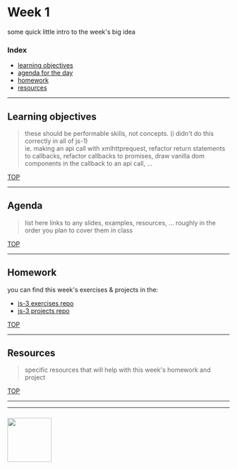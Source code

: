 # Week 1

some quick little intro to the week's big idea

### Index
* [learning objectives](#learning-objectives)
* [agenda for the day](#agenda)
* [homework](#homework)
* [resources](#resources)

---

## Learning objectives

> these should be performable skills, not concepts. (i didn't do this correctly in all of js-1)  
> ie. making an api call with xmlhttprequest, refactor return statements to callbacks, refactor callbacks to promises, draw vanilla dom components in the callback to an api call, ...


[TOP](#week-1)

---

## Agenda

> list here links to any slides, examples, resources, ... roughly in the order you plan to cover them in class

[TOP](#week-1)

---

## Homework

you can find this week's exercises & projects in the:
* [js-3 exercises repo](https://github.com/be-hacking-hyf/javascript-3-exercises)
* [js-3 projects repo](https://github.com/be-hacking-hyf/javascript-3-projects)

[TOP](#week-1)

---

## Resources

> specific resources that will help with this week's homework and project

[TOP](#week-1)

___
___
### <a href="https://hackyourfuture.be" target="_blank"><img src="https://pbs.twimg.com/profile_images/984474625009741824/Bs_qKx6-_400x400.jpg" width="100" height="100"></img></a>

